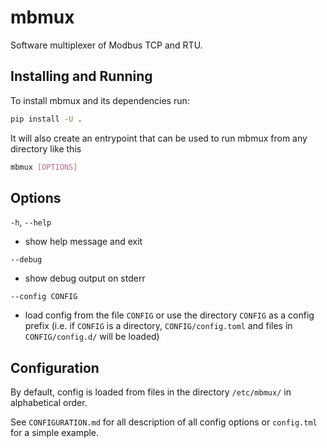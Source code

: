 # mbmux

Software multiplexer of Modbus TCP and RTU.

## Installing and Running

To install mbmux and its dependencies run:
```sh
pip install -U .
```

It will also create an entrypoint that can be used to run mbmux from any
directory like this
```sh
mbmux [OPTIONS]
```

## Options

`-h`, `--help`

- show help message and exit

`--debug`

- show debug output on stderr

`--config CONFIG`

- load config from the file `CONFIG` or use the directory `CONFIG` as a config
  prefix (i.e. if `CONFIG` is a directory, `CONFIG/config.toml` and files in
  `CONFIG/config.d/` will be loaded)

## Configuration

By default, config is loaded from files in the directory `/etc/mbmux/` in
alphabetical order.

See `CONFIGURATION.md` for all description of all config options or `config.tml`
for a simple example.
